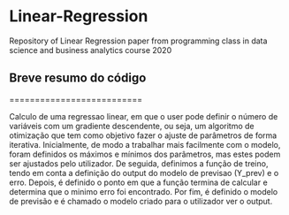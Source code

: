 # Linear-Regression
Repository of Linear Regression paper from programming class in data science and business analytics course 2020

## Breve resumo do código
==========================

Calculo de uma regressao linear, em que o user pode definir o número de variáveis com um gradiente descendente, ou seja, um algoritmo de otimização que tem como objetivo fazer o ajuste de parâmetros de forma iterativa.
Inicialmente, de modo a trabalhar mais facilmente com o modelo, foram definidos os máximos e mínimos dos parâmetros, mas estes podem ser ajustados pelo utilizador. 
De seguida, definimos a função de treino, tendo em conta a definição do output do modelo de previsao (Y_prev) e o erro. Depois, é definido o ponto em que a função termina de calcular e determina que o minimo erro foi encontrado.
Por fim, é definido o modelo de previsão e é chamado o modelo criado para o utilizador ver o output.

